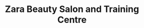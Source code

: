---
title: "Zara Beauty Salon and Training Centre"
url: /karachi/zara-beauty-salon-and-training-centre/
shop: beauty
---